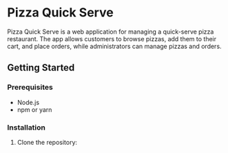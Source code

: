 # Pizza Quick Serve

Pizza Quick Serve is a web application for managing a quick-serve pizza restaurant. The app allows customers to browse pizzas, add them to their cart, and place orders, while administrators can manage pizzas and orders.

## Getting Started

### Prerequisites
- Node.js
- npm or yarn

### Installation
1. Clone the repository:
